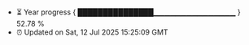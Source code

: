 - ⏳ Year progress { ███████████████▁▁▁▁▁▁▁▁▁▁▁▁▁▁▁ } 52.78 %
- ⏰ Updated on Sat, 12 Jul 2025 15:25:09 GMT

